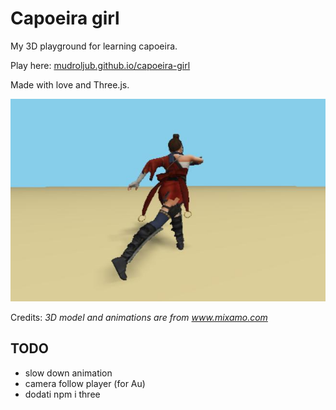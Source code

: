 # Capoeira girl

My 3D playground for learning capoeira.

Play here: [mudroljub.github.io/capoeira-girl](https://mudroljub.github.io/capoeira-girl/)

Made with love and Three.js.

![screenshot](screenshot.jpg)

Credits: *3D model and animations are from www.mixamo.com*

## TODO

- slow down animation
- camera follow player (for Au)
- dodati npm i three